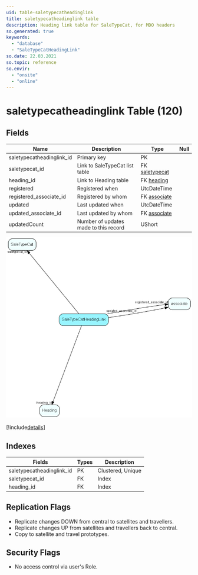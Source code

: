 ```yaml
---
uid: table-saletypecatheadinglink
title: saletypecatheadinglink table
description: Heading link table for SaleTypeCat, for MDO headers
so.generated: true
keywords:
  - "database"
  - "SaleTypeCatHeadingLink"
so.date: 22.03.2021
so.topic: reference
so.envir:
  - "onsite"
  - "online"
---
```


# saletypecatheadinglink Table (120)

## Fields

| Name | Description | Type | Null |
|------|-------------|------|:----:|
|saletypecatheadinglink\_id|Primary key|PK| |
|saletypecat\_id|Link to SaleTypeCat list table|FK [saletypecat](saletypecat.md)| |
|heading\_id|Link to Heading table|FK [heading](heading.md)| |
|registered|Registered when|UtcDateTime| |
|registered\_associate\_id|Registered by whom|FK [associate](associate.md)| |
|updated|Last updated when|UtcDateTime| |
|updated\_associate\_id|Last updated by whom|FK [associate](associate.md)| |
|updatedCount|Number of updates made to this record|UShort| |


![SaleTypeCatHeadingLink table relationship diagram](./media/SaleTypeCatHeadingLink.png)

[!include[details](./includes/SaleTypeCatHeadingLink.md)]

## Indexes

| Fields | Types | Description |
|--------|-------|-------------|
|saletypecatheadinglink\_id |PK |Clustered, Unique |
|saletypecat\_id |FK |Index |
|heading\_id |FK |Index |

## Replication Flags

* Replicate changes DOWN from central to satellites and travellers.
* Replicate changes UP from satellites and travellers back to central.
* Copy to satellite and travel prototypes.

## Security Flags

* No access control via user's Role.

